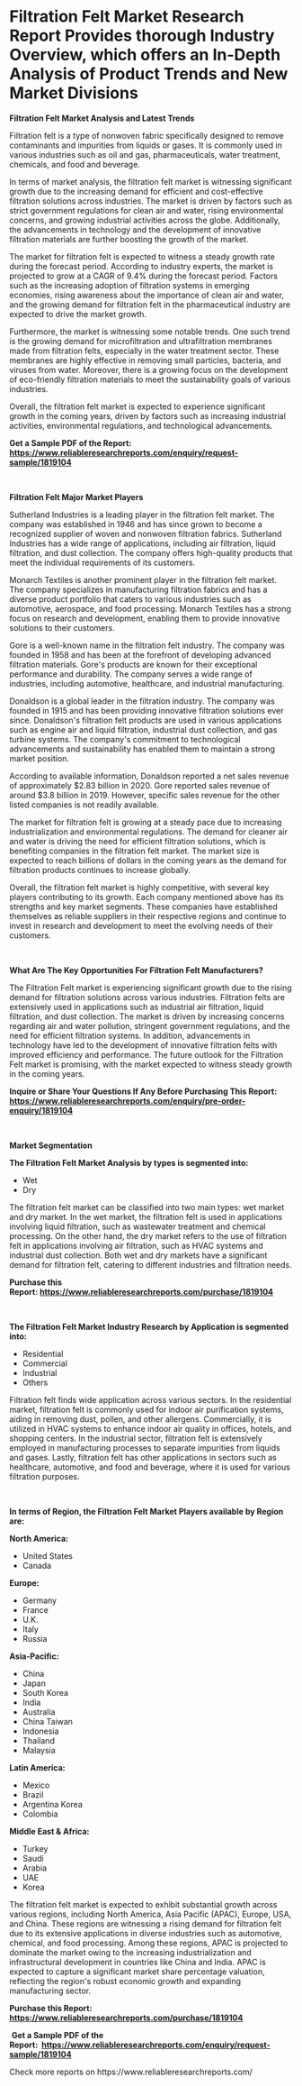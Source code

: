 <p><h1>Filtration Felt Market Research Report Provides thorough Industry Overview, which offers an In-Depth Analysis of Product Trends and New Market Divisions</h1></p><p><strong>Filtration Felt Market Analysis and Latest Trends</strong></p>
<p><p>Filtration felt is a type of nonwoven fabric specifically designed to remove contaminants and impurities from liquids or gases. It is commonly used in various industries such as oil and gas, pharmaceuticals, water treatment, chemicals, and food and beverage.</p><p>In terms of market analysis, the filtration felt market is witnessing significant growth due to the increasing demand for efficient and cost-effective filtration solutions across industries. The market is driven by factors such as strict government regulations for clean air and water, rising environmental concerns, and growing industrial activities across the globe. Additionally, the advancements in technology and the development of innovative filtration materials are further boosting the growth of the market.</p><p>The market for filtration felt is expected to witness a steady growth rate during the forecast period. According to industry experts, the market is projected to grow at a CAGR of 9.4% during the forecast period. Factors such as the increasing adoption of filtration systems in emerging economies, rising awareness about the importance of clean air and water, and the growing demand for filtration felt in the pharmaceutical industry are expected to drive the market growth.</p><p>Furthermore, the market is witnessing some notable trends. One such trend is the growing demand for microfiltration and ultrafiltration membranes made from filtration felts, especially in the water treatment sector. These membranes are highly effective in removing small particles, bacteria, and viruses from water. Moreover, there is a growing focus on the development of eco-friendly filtration materials to meet the sustainability goals of various industries.</p><p>Overall, the filtration felt market is expected to experience significant growth in the coming years, driven by factors such as increasing industrial activities, environmental regulations, and technological advancements.</p></p>
<p><strong>Get a Sample PDF of the Report:&nbsp; <a href="https://www.reliableresearchreports.com/enquiry/request-sample/1819104">https://www.reliableresearchreports.com/enquiry/request-sample/1819104</a></strong></p>
<p>&nbsp;</p>
<p><strong>Filtration Felt Major Market Players</strong></p>
<p><p>Sutherland Industries is a leading player in the filtration felt market. The company was established in 1946 and has since grown to become a recognized supplier of woven and nonwoven filtration fabrics. Sutherland Industries has a wide range of applications, including air filtration, liquid filtration, and dust collection. The company offers high-quality products that meet the individual requirements of its customers.</p><p>Monarch Textiles is another prominent player in the filtration felt market. The company specializes in manufacturing filtration fabrics and has a diverse product portfolio that caters to various industries such as automotive, aerospace, and food processing. Monarch Textiles has a strong focus on research and development, enabling them to provide innovative solutions to their customers.</p><p>Gore is a well-known name in the filtration felt industry. The company was founded in 1958 and has been at the forefront of developing advanced filtration materials. Gore's products are known for their exceptional performance and durability. The company serves a wide range of industries, including automotive, healthcare, and industrial manufacturing.</p><p>Donaldson is a global leader in the filtration industry. The company was founded in 1915 and has been providing innovative filtration solutions ever since. Donaldson's filtration felt products are used in various applications such as engine air and liquid filtration, industrial dust collection, and gas turbine systems. The company's commitment to technological advancements and sustainability has enabled them to maintain a strong market position.</p><p>According to available information, Donaldson reported a net sales revenue of approximately $2.83 billion in 2020. Gore reported sales revenue of around $3.8 billion in 2019. However, specific sales revenue for the other listed companies is not readily available.</p><p>The market for filtration felt is growing at a steady pace due to increasing industrialization and environmental regulations. The demand for cleaner air and water is driving the need for efficient filtration solutions, which is benefiting companies in the filtration felt market. The market size is expected to reach billions of dollars in the coming years as the demand for filtration products continues to increase globally.</p><p>Overall, the filtration felt market is highly competitive, with several key players contributing to its growth. Each company mentioned above has its strengths and key market segments. These companies have established themselves as reliable suppliers in their respective regions and continue to invest in research and development to meet the evolving needs of their customers.</p></p>
<p>&nbsp;</p>
<p><strong>What Are The Key Opportunities For Filtration Felt Manufacturers?</strong></p>
<p><p>The Filtration Felt market is experiencing significant growth due to the rising demand for filtration solutions across various industries. Filtration felts are extensively used in applications such as industrial air filtration, liquid filtration, and dust collection. The market is driven by increasing concerns regarding air and water pollution, stringent government regulations, and the need for efficient filtration systems. In addition, advancements in technology have led to the development of innovative filtration felts with improved efficiency and performance. The future outlook for the Filtration Felt market is promising, with the market expected to witness steady growth in the coming years.</p></p>
<p><strong>Inquire or Share Your Questions If Any Before Purchasing This Report: <a href="https://www.reliableresearchreports.com/enquiry/pre-order-enquiry/1819104">https://www.reliableresearchreports.com/enquiry/pre-order-enquiry/1819104</a></strong></p>
<p>&nbsp;</p>
<p><strong>Market Segmentation</strong></p>
<p><strong>The Filtration Felt Market Analysis by types is segmented into:</strong></p>
<p><ul><li>Wet</li><li>Dry</li></ul></p>
<p><p>The filtration felt market can be classified into two main types: wet market and dry market. In the wet market, the filtration felt is used in applications involving liquid filtration, such as wastewater treatment and chemical processing. On the other hand, the dry market refers to the use of filtration felt in applications involving air filtration, such as HVAC systems and industrial dust collection. Both wet and dry markets have a significant demand for filtration felt, catering to different industries and filtration needs.</p></p>
<p><strong>Purchase this Report:&nbsp;<a href="https://www.reliableresearchreports.com/purchase/1819104">https://www.reliableresearchreports.com/purchase/1819104</a></strong></p>
<p>&nbsp;</p>
<p><strong>The Filtration Felt Market Industry Research by Application is segmented into:</strong></p>
<p><ul><li>Residential</li><li>Commercial</li><li>Industrial</li><li>Others</li></ul></p>
<p><p>Filtration felt finds wide application across various sectors. In the residential market, filtration felt is commonly used for indoor air purification systems, aiding in removing dust, pollen, and other allergens. Commercially, it is utilized in HVAC systems to enhance indoor air quality in offices, hotels, and shopping centers. In the industrial sector, filtration felt is extensively employed in manufacturing processes to separate impurities from liquids and gases. Lastly, filtration felt has other applications in sectors such as healthcare, automotive, and food and beverage, where it is used for various filtration purposes.</p></p>
<p>&nbsp;</p>
<p><strong>In terms of Region, the Filtration Felt Market Players available by Region are:</strong></p>
<p>
    <p> <strong> North America: </strong>
        <ul>
            <li>United States</li>
            <li>Canada</li>
        </ul>
        </p> 
    <p> <strong> Europe: </strong>
        <ul>
            <li>Germany</li>
            <li>France</li>
            <li>U.K.</li>
            <li>Italy</li>
            <li>Russia</li>
        </ul>
        </p> 
    <p> <strong> Asia-Pacific: </strong>
        <ul>
            <li>China</li>
            <li>Japan</li>
            <li>South Korea</li>
            <li>India</li>
            <li>Australia</li>
            <li>China Taiwan</li>
            <li>Indonesia</li>
            <li>Thailand</li>
            <li>Malaysia</li>
        </ul>
        </p> 
    <p> <strong> Latin America: </strong>
        <ul>
            <li>Mexico</li>
            <li>Brazil</li>
            <li>Argentina Korea</li>
            <li>Colombia</li>
        </ul>
        </p> 
    <p> <strong> Middle East & Africa: </strong>
        <ul>
            <li>Turkey</li>
            <li>Saudi</li>
            <li>Arabia</li>
            <li>UAE</li>
            <li>Korea</li>
        </ul>
    </p>
    </p>
<p><p>The filtration felt market is expected to exhibit substantial growth across various regions, including North America, Asia Pacific (APAC), Europe, USA, and China. These regions are witnessing a rising demand for filtration felt due to its extensive applications in diverse industries such as automotive, chemical, and food processing. Among these regions, APAC is projected to dominate the market owing to the increasing industrialization and infrastructural development in countries like China and India. APAC is expected to capture a significant market share percentage valuation, reflecting the region's robust economic growth and expanding manufacturing sector.</p></p>
<p><strong>Purchase this Report: <a href="https://www.reliableresearchreports.com/purchase/1819104">https://www.reliableresearchreports.com/purchase/1819104</a></strong></p>
<p>&nbsp;<strong>Get a Sample PDF of the Report:&nbsp;&nbsp;<a href="https://www.reliableresearchreports.com/enquiry/request-sample/1819104">https://www.reliableresearchreports.com/enquiry/request-sample/1819104</a></strong></p>
<p><strong></strong></p>
<p>Check more reports on https://www.reliableresearchreports.com/</p>